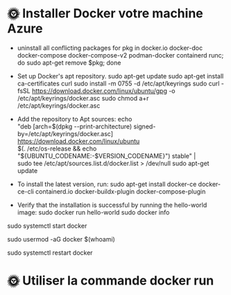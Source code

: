 # 🌞 Installer Docker votre machine Azure

- uninstall all conflicting packages 
for pkg in docker.io docker-doc docker-compose docker-compose-v2 podman-docker containerd runc; do sudo apt-get remove $pkg; done

- Set up Docker's apt repository.
sudo apt-get update
sudo apt-get install ca-certificates curl
sudo install -m 0755 -d /etc/apt/keyrings
sudo curl -fsSL https://download.docker.com/linux/ubuntu/gpg -o /etc/apt/keyrings/docker.asc
sudo chmod a+r /etc/apt/keyrings/docker.asc

 - Add the repository to Apt sources:
echo \
  "deb [arch=$(dpkg --print-architecture) signed-by=/etc/apt/keyrings/docker.asc] https://download.docker.com/linux/ubuntu \
  $(. /etc/os-release && echo "${UBUNTU_CODENAME:-$VERSION_CODENAME}") stable" | \
  sudo tee /etc/apt/sources.list.d/docker.list > /dev/null
sudo apt-get update

- To install the latest version, run:
sudo apt-get install docker-ce docker-ce-cli containerd.io docker-buildx-plugin docker-compose-plugin

- Verify that the installation is successful by running the hello-world image:
sudo docker run hello-world
sudo docker info 

sudo systemctl start docker

sudo usermod -aG docker $(whoami)

 sudo systemctl restart docker

# 🌞 Utiliser la commande docker run






